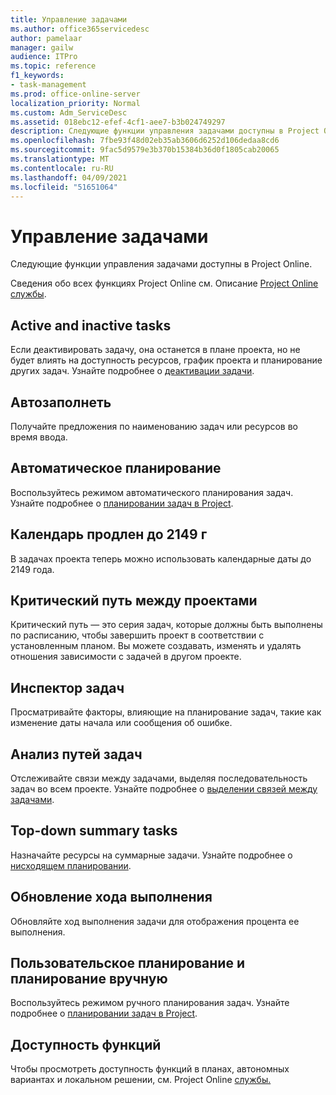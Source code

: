 ```yaml
---
title: Управление задачами
ms.author: office365servicedesc
author: pamelaar
manager: gailw
audience: ITPro
ms.topic: reference
f1_keywords:
- task-management
ms.prod: office-online-server
localization_priority: Normal
ms.custom: Adm_ServiceDesc
ms.assetid: 018ebc12-efef-4cf1-aee7-b3b024749297
description: Следующие функции управления задачами доступны в Project Online.
ms.openlocfilehash: 7fbe93f48d02eb35ab3606d6252d106dedaa8cd6
ms.sourcegitcommit: 9fac5d9579e3b370b15384b36d0f1805cab20065
ms.translationtype: MT
ms.contentlocale: ru-RU
ms.lasthandoff: 04/09/2021
ms.locfileid: "51651064"
---
```

# <a name="task-management"></a>Управление задачами

Следующие функции управления задачами доступны в Project Online.
  
Сведения обо всех функциях Project Online см. Описание [Project Online службы](project-online-service-description.md).
  
## <a name="active-and-inactive-tasks"></a>Active and inactive tasks

Если деактивировать задачу, она останется в плане проекта, но не будет влиять на доступность ресурсов, график проекта и планирование других задач. Узнайте подробнее о [деактивации задачи](https://go.microsoft.com/fwlink/p/?LinkId=271335).
  
## <a name="auto-complete"></a>Автозаполнеть

Получайте предложения по наименованию задач или ресурсов во время ввода. 
  
## <a name="automatic-scheduling"></a>Автоматическое планирование

Воспользуйтесь режимом автоматического планирования задач. Узнайте подробнее о [планировании задач в Project](https://go.microsoft.com/fwlink/p/?LinkId=271331). 
  
## <a name="calendar-date-extended-to-2149"></a>Календарь продлен до 2149 г

В задачах проекта теперь можно использовать календарные даты до 2149 года. 
  
## <a name="cross-project-critical-path"></a>Критический путь между проектами

Критический путь — это серия задач, которые должны быть выполнены по расписанию, чтобы завершить проект в соответствии с установленным планом. Вы можете создавать, изменять и удалять отношения зависимости с задачей в другом проекте. 
  
## <a name="task-inspector"></a>Инспектор задач

Просматривайте факторы, влияющие на планирование задач, такие как изменение даты начала или сообщения об ошибке.
  
## <a name="task-path-analysis"></a>Анализ путей задач

Отслеживайте связи между задачами, выделяя последовательность задач во всем проекте. Узнайте подробнее о [выделении связей между задачами](https://go.microsoft.com/fwlink/p/?LinkId=271345).
  
## <a name="top-down-summary-tasks"></a>Top-down summary tasks

Назначайте ресурсы на суммарные задачи. Узнайте подробнее о [нисходящем планировании](https://go.microsoft.com/fwlink/p/?LinkId=271333).
  
## <a name="update-progress"></a>Обновление хода выполнения

Обновляйте ход выполнения задачи для отображения процента ее выполнения.
  
## <a name="user-controlled-and-manual-scheduling"></a>Пользовательское планирование и планирование вручную

Воспользуйтесь режимом ручного планирования задач. Узнайте подробнее о [планировании задач в Project](https://go.microsoft.com/fwlink/p/?LinkId=271331).
  
## <a name="feature-availability"></a>Доступность функций

Чтобы просмотреть доступность функций в планах, автономных вариантах и локальном решении, см. Project Online [службы.](project-online-service-description.md)
  
